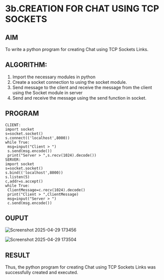 # 3b.CREATION FOR CHAT USING TCP SOCKETS
## AIM
To write a python program for creating Chat using TCP Sockets Links.
## ALGORITHM:
1. Import the necessary modules in python
2. Create a socket connection to using the socket module.
3. Send message to the client and receive the message from the client using the Socket module in
 server
4. Send and receive the message using the send function in socket.
## PROGRAM
```
CLIENT:
import socket
s=socket.socket()
s.connect(('localhost',8000))
while True:
 msg=input("Client > ")
 s.send(msg.encode())
 print("Server > ",s.recv(1024).decode())
SERVER:
import socket
s=socket.socket()
s.bind(('localhost',8000))
s.listen(5)
c,addr=s.accept()
while True:
 ClientMessage=c.recv(1024).decode()
 print("Client > ",ClientMessage)
 msg=input("Server > ")
 c.send(msg.encode())

```
## OUPUT
![Screenshot 2025-04-29 173456](https://github.com/user-attachments/assets/ebc59972-cd2b-4164-91fb-2a8988d67cc9)

![Screenshot 2025-04-29 173504](https://github.com/user-attachments/assets/cb510821-d33c-4787-93d5-f518b5380c50)

## RESULT
Thus, the python program for creating Chat using TCP Sockets Links was successfully 
created and executed.
